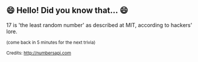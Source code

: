 ## :smile: Hello! Did you know that... :smile:
17 is 'the least random number' as described at MIT, according to hackers' lore.

<sup>(come back in 5 minutes for the next trivia)</sup>


<sup>Credits: http://numbersapi.com</sup>
